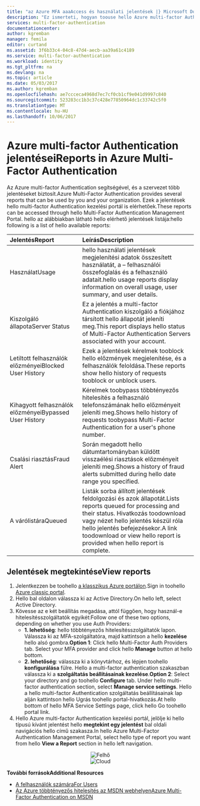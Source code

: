 ```yaml
---
title: "az Azure MFA aaaAccess és használati jelentések |} Microsoft Docs"
description: "Ez ismerteti, hogyan toouse hello Azure multi-factor Authentication szolgáltatás - jelentéseket."
services: multi-factor-authentication
documentationcenter: 
author: kgremban
manager: femila
editor: curtand
ms.assetid: 3f6b33c4-04c8-47d4-aecb-aa39a61c4189
ms.service: multi-factor-authentication
ms.workload: identity
ms.tgt_pltfrm: na
ms.devlang: na
ms.topic: article
ms.date: 05/03/2017
ms.author: kgremban
ms.openlocfilehash: ae7ccceca4968d7ec7cf0cb1cf9e041d9997c840
ms.sourcegitcommit: 523283cc1b3c37c428e77850964dc1c33742c5f0
ms.translationtype: MT
ms.contentlocale: hu-HU
ms.lasthandoff: 10/06/2017
---
```

# <a name="reports-in-azure-multi-factor-authentication"></a><span data-ttu-id="17e91-103">Azure multi-factor Authentication jelentései</span><span class="sxs-lookup"><span data-stu-id="17e91-103">Reports in Azure Multi-Factor Authentication</span></span>
<span data-ttu-id="17e91-104">Az Azure multi-factor Authentication segítségével, és a szervezet több jelentéseket biztosít.</span><span class="sxs-lookup"><span data-stu-id="17e91-104">Azure Multi-Factor Authentication provides several reports that can be used by you and your organization.</span></span> <span data-ttu-id="17e91-105">Ezek a jelentések hello multi-factor Authentication kezelési portál is elérhetőek.</span><span class="sxs-lookup"><span data-stu-id="17e91-105">These reports can be accessed through hello Multi-Factor Authentication Management Portal.</span></span> <span data-ttu-id="17e91-106">hello az alábbiakban látható hello elérhető jelentések listája:</span><span class="sxs-lookup"><span data-stu-id="17e91-106">hello following is a list of hello available reports:</span></span>

| <span data-ttu-id="17e91-107">Jelentés</span><span class="sxs-lookup"><span data-stu-id="17e91-107">Report</span></span> | <span data-ttu-id="17e91-108">Leírás</span><span class="sxs-lookup"><span data-stu-id="17e91-108">Description</span></span> |
|:--- |:--- |
| <span data-ttu-id="17e91-109">Használat</span><span class="sxs-lookup"><span data-stu-id="17e91-109">Usage</span></span> |<span data-ttu-id="17e91-110">hello használati jelentések megjelenítési adatok összesített használatát, a – felhasználói összefoglalás és a felhasználó adatait.</span><span class="sxs-lookup"><span data-stu-id="17e91-110">hello usage reports display information on overall usage, user summary, and user details.</span></span> |
| <span data-ttu-id="17e91-111">Kiszolgáló állapota</span><span class="sxs-lookup"><span data-stu-id="17e91-111">Server Status</span></span> |<span data-ttu-id="17e91-112">Ez a jelentés a multi-factor Authentication kiszolgáló a fiókjához társított hello állapotát jeleníti meg.</span><span class="sxs-lookup"><span data-stu-id="17e91-112">This report displays hello status of Multi-Factor Authentication Servers associated with your account.</span></span> |
| <span data-ttu-id="17e91-113">Letiltott felhasználók előzményei</span><span class="sxs-lookup"><span data-stu-id="17e91-113">Blocked User History</span></span> |<span data-ttu-id="17e91-114">Ezek a jelentések kérelmek tooblock hello előzmények megjelenítése, és a felhasználók feloldása.</span><span class="sxs-lookup"><span data-stu-id="17e91-114">These reports show hello history of requests tooblock or unblock users.</span></span> |
| <span data-ttu-id="17e91-115">Kihagyott felhasználók előzményei</span><span class="sxs-lookup"><span data-stu-id="17e91-115">Bypassed User History</span></span> |<span data-ttu-id="17e91-116">Kérelmek toobypass többtényezős hitelesítés a felhasználó telefonszámának hello előzményeit jeleníti meg.</span><span class="sxs-lookup"><span data-stu-id="17e91-116">Shows hello history of requests toobypass Multi-Factor Authentication for a user's phone number.</span></span> |
| <span data-ttu-id="17e91-117">Csalási riasztás</span><span class="sxs-lookup"><span data-stu-id="17e91-117">Fraud Alert</span></span> |<span data-ttu-id="17e91-118">Során megadott hello dátumtartományban küldött visszaélési riasztások előzményeit jeleníti meg.</span><span class="sxs-lookup"><span data-stu-id="17e91-118">Shows a history of fraud alerts submitted during hello date range you specified.</span></span> |
| <span data-ttu-id="17e91-119">A várólistára</span><span class="sxs-lookup"><span data-stu-id="17e91-119">Queued</span></span> |<span data-ttu-id="17e91-120">Listák sorba állított jelentések feldolgozási és azok állapotát.</span><span class="sxs-lookup"><span data-stu-id="17e91-120">Lists reports queued for processing and their status.</span></span> <span data-ttu-id="17e91-121">Hivatkozás toodownload vagy nézet hello jelentés készül róla hello jelentés befejezésekor.</span><span class="sxs-lookup"><span data-stu-id="17e91-121">A link toodownload or view hello report is provided when hello report is complete.</span></span> |

## <a name="view-reports"></a><span data-ttu-id="17e91-122">Jelentések megtekintése</span><span class="sxs-lookup"><span data-stu-id="17e91-122">View reports</span></span>
1. <span data-ttu-id="17e91-123">Jelentkezzen be toohello [a klasszikus Azure portálon](https://manage.windowsazure.com).</span><span class="sxs-lookup"><span data-stu-id="17e91-123">Sign in toohello [Azure classic portal](https://manage.windowsazure.com).</span></span>
2. <span data-ttu-id="17e91-124">Hello bal oldalon válassza ki az Active Directory.</span><span class="sxs-lookup"><span data-stu-id="17e91-124">On hello left, select Active Directory.</span></span>
3. <span data-ttu-id="17e91-125">Kövesse az e két beállítás megadása, attól függően, hogy használ-e hitelesítésszolgáltatók egyikét:</span><span class="sxs-lookup"><span data-stu-id="17e91-125">Follow one of these two options, depending on whether you use Auth Providers:</span></span>
   * <span data-ttu-id="17e91-126">**1. lehetőség**: hello többtényezős hitelesítésszolgáltatók lapon. Válassza ki az MFA-szolgáltatóra, majd kattintson a hello **kezelése** hello alsó gombra.</span><span class="sxs-lookup"><span data-stu-id="17e91-126">**Option 1**: Click hello Multi-Factor Auth Providers tab. Select your MFA provider and click hello **Manage** button at hello bottom.</span></span>
   * <span data-ttu-id="17e91-127">**2. lehetőség**: válassza ki a könyvtárhoz, és lépjen toohello **konfigurálása** fülre. Hello a multi-factor authentication szakaszban válassza ki a **szolgáltatás beállításainak kezelése**.</span><span class="sxs-lookup"><span data-stu-id="17e91-127">**Option 2**: Select your directory and go toohello **Configure** tab. Under hello multi-factor authentication section, select **Manage service settings**.</span></span> <span data-ttu-id="17e91-128">Hello a hello multi-factor Authentication szolgáltatás beállításainak lap alján kattintson hello Ugrás toohello portal-hivatkozás.</span><span class="sxs-lookup"><span data-stu-id="17e91-128">At hello bottom of hello MFA Service Settings page, click hello Go toohello portal link.</span></span>
4. <span data-ttu-id="17e91-129">Hello Azure multi-factor Authentication kezelési portál, jelölje ki hello típusú kívánt jelentést hello **megtekint egy jelentést** bal oldali navigációs hello című szakasza.</span><span class="sxs-lookup"><span data-stu-id="17e91-129">In hello Azure Multi-Factor Authentication Management Portal, select hello type of report you want from hello **View a Report** section in hello left navigation.</span></span>

<span data-ttu-id="17e91-130"><center>![Felhő](./media/multi-factor-authentication-manage-reports/report.png)</center></span><span class="sxs-lookup"><span data-stu-id="17e91-130"><center>![Cloud](./media/multi-factor-authentication-manage-reports/report.png)</center></span></span>


<span data-ttu-id="17e91-131">**További források**</span><span class="sxs-lookup"><span data-stu-id="17e91-131">**Additional Resources**</span></span>

* [<span data-ttu-id="17e91-132">A felhasználók számára</span><span class="sxs-lookup"><span data-stu-id="17e91-132">For Users</span></span>](end-user/multi-factor-authentication-end-user.md)
* [<span data-ttu-id="17e91-133">Az Azure többtényezős hitelesítés az MSDN webhelyen</span><span class="sxs-lookup"><span data-stu-id="17e91-133">Azure Multi-Factor Authentication on MSDN</span></span>](https://msdn.microsoft.com/library/azure/dn249471.aspx)
